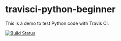 # travisci-python-beginner
This is a demo to test Python code with Travis CI.

[![Build Status](https://travis-ci.org/feici02/travisci-python-beginner.svg?branch=master)](https://travis-ci.org/feici02/travisci-python-beginner)

